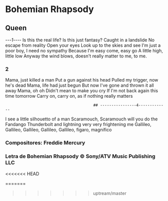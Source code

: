 # Bohemian Rhapsody
## Queen


---*1*----
Is this the real life?
Is this just fantasy?
Caught in a landslide
No escape from reality
Open your eyes
Look up to the skies and see
I'm just a poor boy, I need no sympathy
Because I'm easy come, easy go
A little high, little low
Anyway the wind blows, doesn't really matter to me, to me.

### 2
Mama, just killed a man
Put a gun against his head
Pulled my trigger, now he's dead
Mama, life had just begun
But now I've gone and thrown it all away
Mama, oh oh 
Didn't mean to make you cry
If I'm not back again this time tomorrow
Carry on, carry on, as if nothing really matters































                                           ## ----------------4-------------
I see a little silhouetto of a man
Scaramouch, Scaramouch will you do the Fandango
Thunderbolt and lightning very very frightening me
Gallileo, Gallileo, Gallileo, Gallileo, Gallileo, figaro, magnifico
### Compositores: Freddie Mercury
### Letra de Bohemian Rhapsody © Sony/ATV Music Publishing LLC
<<<<<<< HEAD

=======
>>>>>>> uptream/master
